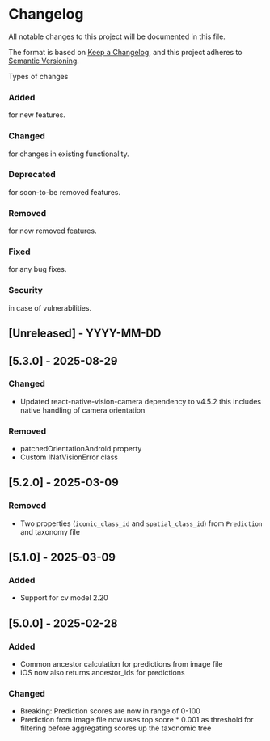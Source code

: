 # Changelog
All notable changes to this project will be documented in this file.

The format is based on [Keep a Changelog](https://keepachangelog.com/en/1.0.0/),
and this project adheres to [Semantic Versioning](https://semver.org/spec/v2.0.0.html).

Types of changes
### Added
for new features.
### Changed
for changes in existing functionality.
### Deprecated
for soon-to-be removed features.
### Removed
for now removed features.
### Fixed
for any bug fixes.
### Security
in case of vulnerabilities.

## [Unreleased] - YYYY-MM-DD
## [5.3.0] - 2025-08-29
### Changed
- Updated react-native-vision-camera dependency to v4.5.2 this includes native handling of camera orientation
### Removed
- patchedOrientationAndroid property
- Custom INatVisionError class
## [5.2.0] - 2025-03-09
### Removed
- Two properties (`iconic_class_id` and `spatial_class_id`) from `Prediction` and taxonomy file
## [5.1.0] - 2025-03-09
### Added
- Support for cv model 2.20
## [5.0.0] - 2025-02-28
### Added
- Common ancestor calculation for predictions from image file
- iOS now also returns ancestor_ids for predictions
### Changed
- Breaking: Prediction scores are now in range of 0-100
- Prediction from image file now uses top score * 0.001 as threshold for filtering before aggregating scores up the taxonomic tree


